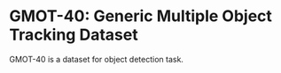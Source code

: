# GMOT-40: Generic Multiple Object Tracking Dataset

GMOT-40 is a dataset for object detection task.
